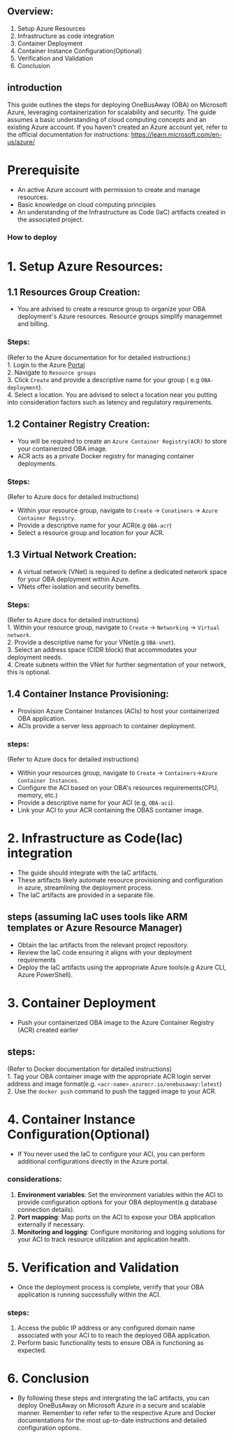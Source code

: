 ## Overview:

1.  Setup Azure Resources
2.  Infrastructure as code integration
3.  Container Deployment
4.  Container Instance Configuration(Optional)
5.  Verification and Validation
6.  Conclusion

## introduction

This guide outlines the steps for deploying OneBusAway (OBA) on Microsoft Azure, leveraging containerization for scalability and security. The guide assumes a basic understanding of cloud computing concepts and an existing Azure account. If you haven't created an Azure account yet, refer to the official documentation for instructions: https://learn.microsoft.com/en-us/azure/

# Prerequisite

- An active Azure account with permission to create and manage resources.
- Basic knowledge on cloud computing principles
- An understanding of the Infrastructure as Code (IaC) artifacts created in the associated project.

### How to deploy

# 1\. Setup Azure Resources:

## 1.1 Resources Group Creation:

- You are advised to create a resource group to organize your OBA deployment's Azure resources. Resource groups simplify managemnet and billing.

### Steps:

(Refer to the Azure documentation for for detailed instructions:)  
1\. Login to the Azure [Portal](https://azure.microsoft.com/en-us/get-started/azure-portal)  
2\. Navigate to `Resource groups`  
3\. Click `Create` and provide a descriptive name for your group ( e.g `OBA-deployment`).  
4\. Select a location. You are advised to select a location near you putting into consideration factors such as latency and regulatory requirements.

## 1.2 Container Registry Creation:

- You will be required to create an `Azure Container Registry(ACR)` to store your containerized OBA image.
- ACR acts as a private Docker registry for managing container deployments.

### Steps:

(Refer to Azure docs for detailed instructions)

- Within your resource group, navigate to `Create` -> `Conatiners` -> `Azure Container Registry`.
- Provide a descriptive name for your ACR(e.g `OBA-acr`)
- Select a resource group and location for your ACR.

## 1.3 Virtual Network Creation:

- A virtual network (VNet) is required to define a dedicated network space for your OBA deployment within Azure.
- VNets offer isolation and security benefits.

### Steps:

(Refer to Azure docs for detailed instructions)  
1\. Within your resource group, navigate to `Create` -> `Networking` -> `Virtual network`.  
2\. Provide a descriptive name for your VNet(e.g `OBA-vnet`).  
3\. Select an address space (CIDR block) that accommodates your deployment needs.  
4\. Create subnets within the VNet for further segmentation of your network, this is optional.

## 1.4 Container Instance Provisioning:

- Provision Azure Container Instances (ACIs) to host your containerized OBA application.
- ACIs provide a server less approach to container deployment.

### steps:

(Refer to Azure docs for detailed instructions)

- Within your resources group, navigate to `Create` -> `Containers`\->`Azure Container Instances`.
- Configure the ACI based on your OBA's resources requirements(CPU, memory, etc.)
- Provide a descriptive name for your ACI (e.g, `OBA-aci`).
- Link your ACI to your ACR containing the OBAS container image.

# 2\. Infrastructure as Code(Iac) integration

- The guide should integrate with the IaC artifacts.
- These artifacts likely automate resource provisioning and configuration in azure, streamlining the deployment process.
- The IaC artifacts are provided in a separate file.

## steps (assuming IaC uses tools like ARM templates or Azure Resource Manager)

- Obtain the Iac artifacts from the relevant project repository.
- Review the IaC code ensuring it aligns with your deployment requirements
- Deploy the IaC artifacts using the appropriate Azure tools(e.g Azure CLI, Azure PowerShell).

# 3\. Container Deployment

- Push your containerized OBA image to the Azure Container Registry (ACR) created earlier

## steps:

(Refer to Docker documentation for detailed instructions)  
1\. Tag your OBA container image with the appropriate ACR login server address and image format(e.g. `<acr-name>.azurecr.io/onebusaway:latest`)  
2\. Use the `docker push` command to push the tagged image to your ACR.

# 4\. Container Instance Configuration(Optional)

- If You never used the IaC to configure your ACI, you can perform additional configurations directly in the Azure portal.

### considerations:

1.  **Environment variables**: Set the environment variables within the ACI to provide configuration options for your OBA deployment(e.g database connection details).
2.  **Port mapping**: Map ports on the ACI to expose your OBA application externally if necessary.
3.  **Monitoring and logging**: Configure monitoring and logging solutions for your ACI to track resource utilization and application health.

# 5\. Verification and Validation

- Once the deployment process is complete, verrify that your OBA application is running successfully within the ACI.

### steps:

1.  Access the public IP address or any configured domain name associated with your ACI to to reach the deployed OBA application.
2.  Perform basic functionality tests to ensure OBA is functioning as expected.

# 6\. Conclusion

- By following these steps and intergrating the IaC artifacts, you can deploy OneBusAway on Microsoft Azure in a secure and scalable manner. Remember to refer refer to the respective Azure and Docker documentations for the most up-to-date instructions and detailed configuration options.